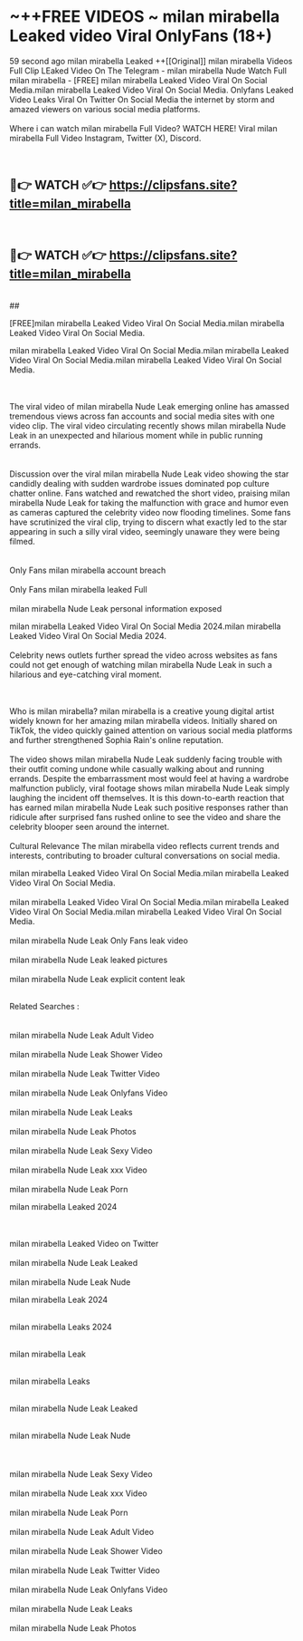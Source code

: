 # ~++FREE VIDEOS ~ milan mirabella Leaked video Viral OnlyFans (18+)<br>


59 second ago milan mirabella Leaked ++[[Original]] milan mirabella Videos Full Clip LEaked Video On The Telegram  - milan mirabella Nude  Watch Full milan mirabella - [FREE] milan mirabella Leaked Video Viral On Social Media.milan mirabella Leaked Video Viral On Social Media.   Onlyfans Leaked Video Leaks Viral On Twitter On Social Media the internet by storm and amazed viewers on various social media platforms. <br><br>
Where i can watch milan mirabella Full Video? WATCH HERE! Viral milan mirabella Full Video Instagram, Twitter (X), Discord. <br>


 <br>

##  🔴👉 WATCH ✅👉  <a href="https://clipsfans.site?title=milan_mirabella&ref=git">https://clipsfans.site?title=milan_mirabella</a> <br>
  <br>

##  🔴👉 WATCH ✅👉  <a href="https://clipsfans.site?title=milan_mirabella&ref=git">https://clipsfans.site?title=milan_mirabella</a> <br>
  <br>
  ##



[FREE]milan mirabella Leaked Video Viral On Social Media.milan mirabella Leaked Video Viral On Social Media. <br>

milan mirabella Leaked Video Viral On Social Media.milan mirabella Leaked Video Viral On Social Media.milan mirabella Leaked Video Viral On Social Media. <br>


  <br>

  <br>
The viral video of milan mirabella Nude Leak emerging online has amassed tremendous views across fan accounts and social media sites with one video clip. The viral video circulating recently shows milan mirabella Nude Leak in an unexpected and hilarious moment while in public running errands.<br>
<br>


<br>
Discussion over the viral milan mirabella Nude Leak video showing the star candidly dealing with sudden wardrobe issues dominated pop culture chatter online. Fans watched and rewatched the short video, praising milan mirabella Nude Leak for taking the malfunction with grace and humor even as cameras captured the celebrity video now flooding timelines. Some fans have scrutinized the viral clip, trying to discern what exactly led to the star appearing in such a silly viral video, seemingly unaware they were being filmed.<br>
<br>
<br> 
Only Fans milan mirabella account breach<br>
<br>
Only Fans milan mirabella leaked Full <br>
<br>
milan mirabella Nude Leak personal information exposed<br>

milan mirabella Leaked Video Viral On Social Media 2024.milan mirabella Leaked Video Viral On Social Media 2024. <br>
<br>
Celebrity news outlets further spread the video across websites as fans could not get enough of watching milan mirabella Nude Leak in such a hilarious and eye-catching viral moment.<br>
<br>

<br>
Who is milan mirabella? milan mirabella is a creative young digital artist widely known for her amazing milan mirabella videos. Initially shared on TikTok, the video quickly gained attention on various social media platforms and further strengthened Sophia Rain's online reputation.<br>
<br>
The video shows milan mirabella Nude Leak suddenly facing trouble with their outfit coming undone while casually walking about and running errands. Despite the embarrassment most would feel at having a wardrobe malfunction publicly, viral footage shows milan mirabella Nude Leak simply laughing the incident off themselves. It is this down-to-earth reaction that has earned milan mirabella Nude Leak such positive responses rather than ridicule after surprised fans rushed online to see the video and share the celebrity blooper seen around the internet.<br>
<br>
Cultural Relevance The milan mirabella video reflects current trends and interests, contributing to broader cultural conversations on social media.<br>

milan mirabella Leaked Video Viral On Social Media.milan mirabella Leaked Video Viral On Social Media.<br>
<br>
milan mirabella Leaked Video Viral On Social Media.milan mirabella Leaked Video Viral On Social Media.milan mirabella Leaked Video Viral On Social Media.<br>
<br>
milan mirabella Nude Leak Only Fans leak video<br>
<br>
milan mirabella Nude Leak leaked pictures<br>
<br>
milan mirabella Nude Leak explicit content leak<br>


<br>
Related Searches :<br>
<br>

<br>
milan mirabella Nude Leak Adult Video<br>
<br>
milan mirabella Nude Leak Shower Video<br>
<br>
milan mirabella Nude Leak Twitter Video<br>
<br>
milan mirabella Nude Leak Onlyfans Video<br>
<br>
milan mirabella Nude Leak Leaks<br>
<br>
milan mirabella Nude Leak Photos<br>

<br>
milan mirabella Nude Leak Sexy Video<br>
<br>
milan mirabella Nude Leak xxx Video<br>
<br>
milan mirabella Nude Leak Porn<br>

milan mirabella  Leaked 2024 <br> <br>
<br>

milan mirabella Leaked Video on Twitter <br>
<br>
milan mirabella Nude Leak Leaked<br>
<br>
milan mirabella Nude Leak Nude<br>


milan mirabella  Leak 2024 <br> <br>



milan mirabella  Leaks 2024 <br> <br>



 
milan mirabella  Leak<br> <br>



milan mirabella  Leaks<br> <br>


milan mirabella Nude Leak Leaked<br> <br>

milan mirabella Nude Leak Nude<br> <br>
<br> <br>
milan mirabella Nude Leak Sexy Video
<br> <br>
milan mirabella Nude Leak xxx Video
<br> <br>
milan mirabella Nude Leak Porn
<br> <br>
milan mirabella Nude Leak Adult Video
<br> <br>
milan mirabella Nude Leak Shower Video
<br> <br>
milan mirabella Nude Leak Twitter Video
<br> <br>
milan mirabella Nude Leak Onlyfans Video
<br> <br>
milan mirabella Nude Leak Leaks
<br> <br>
milan mirabella Nude Leak Photos






</p>




 



</p>










